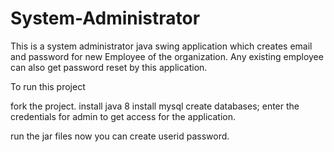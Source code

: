 # System-Administrator

This is a system administrator java swing application which creates email and password for new Employee of the organization.
Any existing employee can also get password reset by this application. 


To run this project 

fork the project.
install java 8 
install mysql
create databases;
enter the credentials for admin to get access for the application.

run the jar files
now you can create userid password.
 
